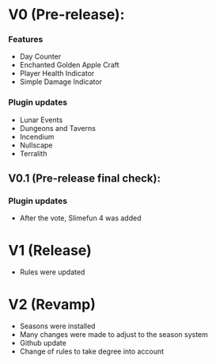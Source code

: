 # V0 (Pre-release):
### Features
- Day Counter
- Enchanted Golden Apple Craft
- Player Health Indicator
- Simple Damage Indicator
### Plugin updates
- Lunar Events
- Dungeons and Taverns
- Incendium
- Nullscape
- Terralith
## V0.1 (Pre-release final check):
### Plugin updates
- After the vote, Slimefun 4 was added
# V1 (Release)
- Rules were updated
# V2 (Revamp)
- Seasons were installed
- Many changes were made to adjust to the season system
- Github update
- Change of rules to take degree into account
